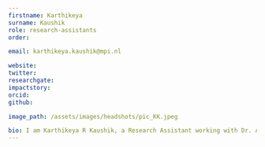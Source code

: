 ```yaml
---
firstname: Karthikeya
surname: Kaushik
role: research-assistants
order:

email: karthikeya.kaushik@mpi.nl

website:
twitter:
researchgate:
impactstory:
orcid:
github:

image_path: /assets/images/headshots/pic_KK.jpeg

bio: I am Karthikeya R Kaushik, a Research Assistant working with Dr. Andrea Martin on the formal and computational aspects of language comprehension. For my Master's thesis completed this year at the TU Munich (in Computational Science and Engineering), I worked on a formalism of compositionality and structure dependence in natural language, which will be the focus of my research at the LaCNS. I also work as a RA at the Crowd Cognition lab at LMU, Munich, where I study homophily in social networks in matters of taste.
---
```


